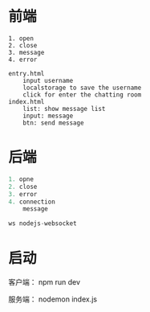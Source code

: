 # 前端
    1. open
    2. close
    3. message
    4. error
    
    entry.html
        input username
        localstorage to save the username
        click for enter the chatting room
    index.html 
        list: show message list
        input: message
        btn: send message

# 后端
```js
1. opne
2. close
3. error
4. connection
    message

ws nodejs-websocket
```

#  启动

客户端： npm run dev               

服务端： nodemon index.js
